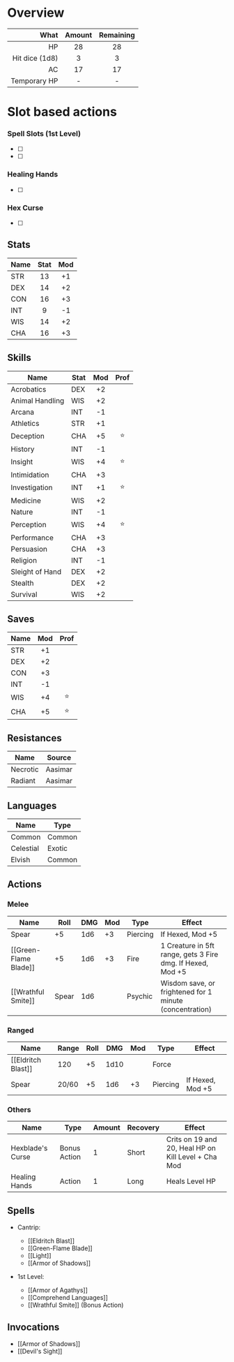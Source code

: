 # Overview
|           What | Amount | Remaining |
| --------------:|:------:|:---------:|
|             HP |   28   |    28     |
| Hit dice (1d8) |   3    |     3     | 
|             AC |   17   |    17     |
|   Temporary HP |   -    |     -     |

# Slot based actions
### Spell Slots (1st Level)
- [ ] 
- [ ] 
### Healing Hands
- [ ] 
### Hex Curse
- [ ] 

## Stats
| Name | Stat | Mod |
|------|:----:|:---:|
| STR  |  13  | +1  |
| DEX  |  14  | +2  |
| CON  |  16  | +3  |
| INT  |  9   | -1  |
| WIS  |  14  | +2  |
| CHA  |  16  | +3  |

## Skills
| Name            | Stat | Mod | Prof |
|-----------------|------|:---:|:----:|
| Acrobatics      | DEX  | +2  |      |
| Animal Handling | WIS  | +2  |      |
| Arcana          | INT  | -1  |      |
| Athletics       | STR  | +1  |      |
| Deception       | CHA  | +5  |  ⭐️  |
| History         | INT  | -1  |      |
| Insight         | WIS  | +4  |  ⭐️  |
| Intimidation    | CHA  | +3  |      |
| Investigation   | INT  | +1  |  ⭐️  |
| Medicine        | WIS  | +2  |      |
| Nature          | INT  | -1  |      |
| Perception      | WIS  | +4  |  ⭐️  |
| Performance     | CHA  | +3  |      |
| Persuasion      | CHA  | +3  |      |
| Religion        | INT  | -1  |      |
| Sleight of Hand | DEX  | +2  |      |
| Stealth         | DEX  | +2  |      |
| Survival        | WIS  | +2  |      |

## Saves
| Name | Mod | Prof |
|------|:---:|:----:|
| STR  | +1  |      |
| DEX  | +2  |      |
| CON  | +3  |      |
| INT  | -1  |      |
| WIS  | +4  |  ⭐️  |
| CHA  | +5  |  ⭐️  |

## Resistances
| Name     | Source  |
|----------|---------|
| Necrotic | Aasimar |
| Radiant  | Aasimar |

## Languages
| Name      | Type   |
| --------- | ------ |
| Common    | Common |
| Celestial | Exotic |
| Elvish    | Common |

## Actions
### Melee
| Name                  | Roll  | DMG | Mod | Type     | Effect                                                     |
|-----------------------|-------|-----|-----|----------|------------------------------------------------------------|
| Spear                 | +5    | 1d6 | +3  | Piercing | If Hexed, Mod +5                                           |
| [[Green-Flame Blade]] | +5    | 1d6 | +3  | Fire     | 1 Creature in 5ft range, gets 3 Fire dmg. If Hexed, Mod +5 |
| [[Wrathful Smite]]    | Spear | 1d6 |     | Psychic  | Wisdom save, or frightened for 1 minute (concentration)    |
### Ranged
| Name               | Range | Roll | DMG  | Mod | Type     | Effect           |
|--------------------|-------|------|------|-----|----------|------------------|
| [[Eldritch Blast]] | 120   | +5   | 1d10 |     | Force    |                  |
| Spear              | 20/60 | +5   | 1d6  | +3  | Piercing | If Hexed, Mod +5 |
### Others
 | Name             | Type             | Amount           | Recovery         | Effect                                              |
 |------------------|------------------|------------------|------------------|-----------------------------------------------------|
 | Hexblade's Curse | Bonus Action     | 1                | Short            | Crits on 19 and 20, Heal HP on Kill Level + Cha Mod |
 | Healing Hands    | Action           | 1                | Long             | Heals Level HP                                      | 

## Spells
- Cantrip:
	- [[Eldritch Blast]]
	- [[Green-Flame Blade]]
	- [[Light]]
	- [[Armor of Shadows]]

- 1st Level:
	- [[Armor of Agathys]]
	- [[Comprehend Languages]]
	- [[Wrathful Smite]] (Bonus Action)

## Invocations
- [[Armor of Shadows]]
- [[Devil's Sight]]
